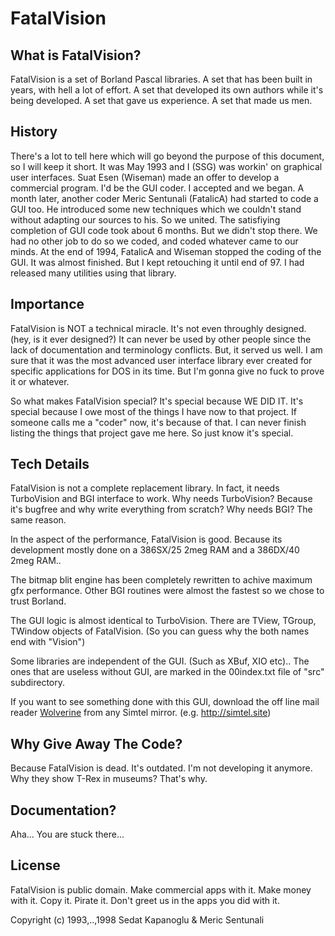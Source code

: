 FatalVision
===========

What is FatalVision?
-------------------
FatalVision is a set of Borland Pascal libraries. A set that has been
built in years, with hell a lot of effort. A set that developed its own
authors while it's being developed. A set that gave us experience. A set
that made us men.

History
-------
There's a lot to tell here which will go beyond the purpose of this
document, so I will keep it short. It was May 1993 and I (SSG) was
workin' on graphical user interfaces. Suat Esen (Wiseman) made an
offer to develop a commercial program. I'd be the GUI coder. I accepted
and we began. A month later, another coder Meric Sentunali (FatalicA)
had started to code a GUI too. He introduced some new techniques which
we couldn't stand without adapting our sources to his. So we united.
The satisfiying completion of GUI code took about 6 months. But we
didn't stop there. We had no other job to do so we coded, and coded
whatever came to our minds. At the end of 1994, FatalicA and Wiseman
stopped the coding of the GUI. It was almost finished. But I kept
retouching it until end of 97. I had released many utilities using that
library.

Importance
----------
FatalVision is NOT a technical miracle. It's not even throughly
designed. (hey, is it ever designed?) It can never be used by other
people since the lack of documentation and terminology conflicts. But,
it served us well. I am sure that it was the most advanced user
interface library ever created for specific applications for DOS in its
time. But I'm gonna give no fuck to prove it or whatever.

So what makes FatalVision special? It's special because WE DID IT. It's
special because I owe most of the things I have now to that project. If
someone calls me a "coder" now, it's because of that. I can never finish
listing the things that project gave me here. So just know it's special.

Tech Details
------------
FatalVision is not a complete replacement library. In fact, it needs
TurboVision and BGI interface to work. Why needs TurboVision? Because 
it's bugfree and why write everything from scratch? Why needs BGI? 
The same reason.

In the aspect of the performance, FatalVision is good. Because its
development mostly done on a 386SX/25 2meg RAM and a 386DX/40 2meg RAM..

The bitmap blit engine has been completely rewritten to achive maximum
gfx performance. Other BGI routines were almost the fastest so we 
chose to trust Borland.

The GUI logic is almost identical to TurboVision. There are TView,
TGroup, TWindow objects of FatalVision. (So you can guess why the both
names end with "Vision")

Some libraries are independent of the GUI. (Such as XBuf, XIO etc).. The
ones that are useless without GUI, are marked in the 00index.txt file of
"src\" subdirectory.

If you want to see something done with this GUI, download the off line
mail reader [Wolverine](https://github.com/ssg/wolverine) from any Simtel mirror. (e.g. http://simtel.site)

Why Give Away The Code?
-----------------------
Because FatalVision is dead. It's outdated. I'm not developing it
anymore. Why they show T-Rex in museums? That's why.

Documentation?
-------------
Aha... You are stuck there...

License
-------
FatalVision is public domain. Make commercial apps with it. Make money with
it. Copy it. Pirate it. Don't greet us in the apps you did with it. 

Copyright (c) 1993,..,1998 Sedat Kapanoglu & Meric Sentunali
